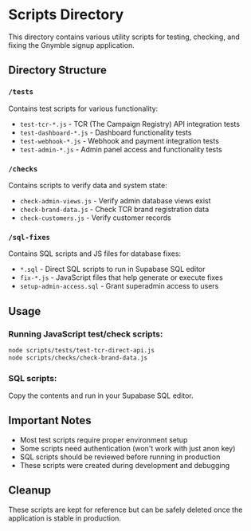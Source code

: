 # Scripts Directory

This directory contains various utility scripts for testing, checking, and fixing the Gnymble signup application.

## Directory Structure

### `/tests`
Contains test scripts for various functionality:
- `test-tcr-*.js` - TCR (The Campaign Registry) API integration tests
- `test-dashboard-*.js` - Dashboard functionality tests
- `test-webhook-*.js` - Webhook and payment integration tests
- `test-admin-*.js` - Admin panel access and functionality tests

### `/checks`
Contains scripts to verify data and system state:
- `check-admin-views.js` - Verify admin database views exist
- `check-brand-data.js` - Check TCR brand registration data
- `check-customers.js` - Verify customer records

### `/sql-fixes`
Contains SQL scripts and JS files for database fixes:
- `*.sql` - Direct SQL scripts to run in Supabase SQL editor
- `fix-*.js` - JavaScript files that help generate or execute fixes
- `setup-admin-access.sql` - Grant superadmin access to users

## Usage

### Running JavaScript test/check scripts:
```bash
node scripts/tests/test-tcr-direct-api.js
node scripts/checks/check-brand-data.js
```

### SQL scripts:
Copy the contents and run in your Supabase SQL editor.

## Important Notes

- Most test scripts require proper environment setup
- Some scripts need authentication (won't work with just anon key)
- SQL scripts should be reviewed before running in production
- These scripts were created during development and debugging

## Cleanup

These scripts are kept for reference but can be safely deleted once the application is stable in production.